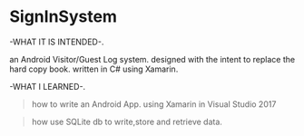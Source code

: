 # SignInSystem
-WHAT IT IS INTENDED-.

an Android Visitor/Guest Log system. designed with the intent to replace the hard copy book.
written in C# using Xamarin.

-WHAT I LEARNED-.
>how to write an Android App. using Xamarin in Visual Studio 2017

>how use SQLite db to write,store and retrieve data.
